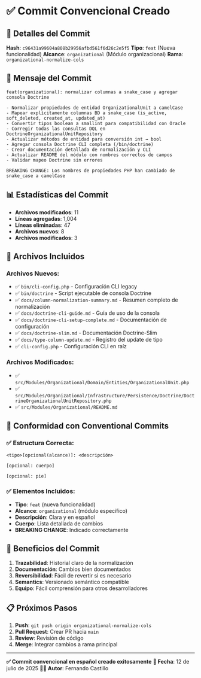 # ✅ Commit Convencional Creado

## 📝 Detalles del Commit

**Hash**: `c96431a99604a808b29956afbd561f6d26c2e5f5`
**Tipo**: `feat` (Nueva funcionalidad)
**Alcance**: `organizational` (Módulo organizacional)
**Rama**: `organizational-normalize-cols`

## 🎯 Mensaje del Commit

```
feat(organizational): normalizar columnas a snake_case y agregar consola Doctrine

- Normalizar propiedades de entidad OrganizationalUnit a camelCase
- Mapear explícitamente columnas BD a snake_case (is_active, soft_deleted, created_at, updated_at)
- Convertir tipos boolean a smallint para compatibilidad con Oracle
- Corregir todas las consultas DQL en DoctrineOrganizationalUnitRepository
- Actualizar métodos de entidad para conversión int ↔ bool
- Agregar consola Doctrine CLI completa (/bin/doctrine)
- Crear documentación detallada de normalización y CLI
- Actualizar README del módulo con nombres correctos de campos
- Validar mapeo Doctrine sin errores

BREAKING CHANGE: Los nombres de propiedades PHP han cambiado de snake_case a camelCase
```

## 📊 Estadísticas del Commit

-  **Archivos modificados**: 11
-  **Líneas agregadas**: 1,004
-  **Líneas eliminadas**: 47
-  **Archivos nuevos**: 8
-  **Archivos modificados**: 3

## 📁 Archivos Incluidos

### Archivos Nuevos:

-  ✅ `bin/cli-config.php` - Configuración CLI legacy
-  ✅ `bin/doctrine` - Script ejecutable de consola Doctrine
-  ✅ `docs/column-normalization-summary.md` - Resumen completo de normalización
-  ✅ `docs/doctrine-cli-guide.md` - Guía de uso de la consola
-  ✅ `docs/doctrine-cli-setup-complete.md` - Documentación de configuración
-  ✅ `docs/doctrine-slim.md` - Documentación Doctrine-Slim
-  ✅ `docs/type-column-update.md` - Registro del update de tipo
-  ✅ `cli-config.php` - Configuración CLI en raíz

### Archivos Modificados:

-  ✅ `src/Modules/Organizational/Domain/Entities/OrganizationalUnit.php`
-  ✅ `src/Modules/Organizational/Infrastructure/Persistence/Doctrine/DoctrineOrganizationalUnitRepository.php`
-  ✅ `src/Modules/Organizational/README.md`

## 🔧 Conformidad con Conventional Commits

### ✅ Estructura Correcta:

```
<tipo>[opcional(alcance)]: <descripción>

[opcional: cuerpo]

[opcional: pie]
```

### ✅ Elementos Incluidos:

-  **Tipo**: `feat` (nueva funcionalidad)
-  **Alcance**: `organizational` (módulo específico)
-  **Descripción**: Clara y en español
-  **Cuerpo**: Lista detallada de cambios
-  **BREAKING CHANGE**: Indicado correctamente

## 🎯 Beneficios del Commit

1. **Trazabilidad**: Historial claro de la normalización
2. **Documentación**: Cambios bien documentados
3. **Reversibilidad**: Fácil de revertir si es necesario
4. **Semantics**: Versionado semántico compatible
5. **Equipo**: Fácil comprensión para otros desarrolladores

## 📋 Próximos Pasos

1. **Push**: `git push origin organizational-normalize-cols`
2. **Pull Request**: Crear PR hacia `main`
3. **Review**: Revisión de código
4. **Merge**: Integrar cambios a rama principal

---

**✅ Commit convencional en español creado exitosamente**
**📅 Fecha**: 12 de julio de 2025
**👨‍💻 Autor**: Fernando Castillo
